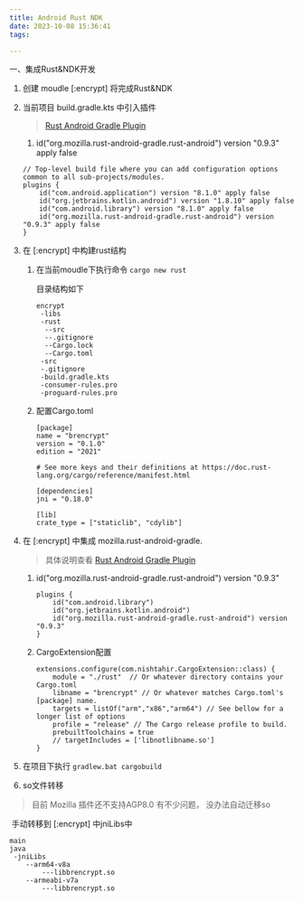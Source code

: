 ```yaml
---
title: Android Rust NDK
date: 2023-10-08 15:36:41
tags:

---
```


一、集成Rust&NDK开发

1. 创建 moudle [:encrypt] 将完成Rust&NDK

2. 当前项目 build.gradle.kts  中引入插件

   > [Rust Android Gradle Plugin](https://github.com/mozilla/rust-android-gradle#rust-android-gradle-plugin)

   1.  id("org.mozilla.rust-android-gradle.rust-android") version "0.9.3" apply false

   ```
   // Top-level build file where you can add configuration options common to all sub-projects/modules.
   plugins {
       id("com.android.application") version "8.1.0" apply false
       id("org.jetbrains.kotlin.android") version "1.8.10" apply false
       id("com.android.library") version "8.1.0" apply false
       id("org.mozilla.rust-android-gradle.rust-android") version "0.9.3" apply false
   }
   ```

3. 在 [:encrypt] 中构建rust结构

   1. 在当前moudle下执行命令 `cargo new rust`

      目录结构如下

      ```
      encrypt
       -libs
       -rust
       	--src
       	--.gitignore
       	--Cargo.lock
       	--Cargo.toml
       -src
       -.gitignore
       -build.gradle.kts
       -consumer-rules.pro
       -proguard-rules.pro
      ```

   2. 配置Cargo.toml

      ```
      [package]
      name = "brencrypt"
      version = "0.1.0"
      edition = "2021"

      # See more keys and their definitions at https://doc.rust-lang.org/cargo/reference/manifest.html

      [dependencies]
      jni = "0.18.0"

      [lib]
      crate_type = ["staticlib", "cdylib"]
      ```



4. 在 [:encrypt] 中集成 mozilla.rust-android-gradle.

   > 具体说明查看 [Rust Android Gradle Plugin](https://github.com/mozilla/rust-android-gradle#rust-android-gradle-plugin)

   1. id("org.mozilla.rust-android-gradle.rust-android") version "0.9.3"

      ```
      plugins {
          id("com.android.library")
          id("org.jetbrains.kotlin.android")
          id("org.mozilla.rust-android-gradle.rust-android") version "0.9.3"
      }
      ```

   2. CargoExtension配置

      ```
      extensions.configure(com.nishtahir.CargoExtension::class) {
          module = "./rust"  // Or whatever directory contains your Cargo.toml
          libname = "brencrypt" // Or whatever matches Cargo.toml's [package] name.
          targets = listOf("arm","x86","arm64") // See bellow for a longer list of options
          profile = "release" // The Cargo release profile to build.
          prebuiltToolchains = true
          // targetIncludes = ['libnotlibname.so']
      }
      ```

5. 在项目下执行 `gradlew.bat cargobuild`

6. so文件转移

> 目前 Mozilla 插件还不支持AGP8.0 有不少问题， 没办法自动迁移so

​		手动转移到  [:encrypt] 中jniLibs中

```
main
java
 -jniLibs
 	--arm64-v8a
  		---libbrencrypt.so
 	--armeabi-v7a
  		---libbrencrypt.so
```





